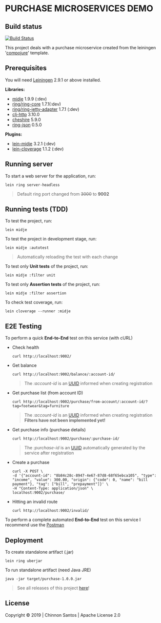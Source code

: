 # PURCHASE MICROSERVICES DEMO

## Build status

[![Build Status](https://travis-ci.org/chinnonsantos/purchase-service.svg?branch=master)](https://travis-ci.org/chinnonsantos/purchase-service)

This project deals with a purchase microservice created from the leiningen '[compojure][]' template.

## Prerequisites

You will need [Leiningen][] 2.9.1 or above installed.

**Libraries:**

- [midje][] 1.9.9 (:dev)
- [ring/ring-core][] 1.7.1(:dev)
- [ring/ring-jetty-adapter][] 1.7.1 (:dev)
- [clj-http][] 3.10.0
- [cheshire][] 5.9.0
- [ring-json][] 0.5.0

**Plugins:**

- [lein-midje][] 3.2.1 (:dev)
- [lein-cloverage][] 1.1.2 (:dev)

[compojure]: https://github.com/weavejester/compojure
[leiningen]: https://github.com/technomancy/leiningen
[midje]: https://clojars.org/midje
[ring/ring-core]: https://clojars.org/ring/ring-core
[ring/ring-jetty-adapter]: https://clojars.org/ring/ring-jetty-adapter
[clj-http]: https://clojars.org/clj-http
[cheshire]: https://clojars.org/cheshire
[ring-json]: https://clojars.org/ring/ring-json
[lein-midje]: https://clojars.org/lein-midje
[lein-cloverage]: https://clojars.org/lein-cloverage

## Running server

To start a web server for the application, run:

    lein ring server-headless

> Default ring port changed from ~~3000~~ to **9002**

## Running tests (TDD)

To test the project, run:

    lein midje

To test the project in development stage, run:

    lein midje :autotest

> Automatically reloading the test with each change

To test only **Unit tests** of the project, run:

    lein midje :filter unit

To test only **Assertion tests** of the project, run:

    lein midje :filter assertion

To check test coverage, run:

    lein cloverage --runner :midje

## E2E Testing

To perform a quick **End-to-End** test on this service (with cURL)

- Check health

      curl http://localhost:9002/

- Get balance

      curl http://localhost:9002/balance/:account-id/

  > The _:account-id_ is an [UUID][] informed when creating registration

[UUID]: https://en.wikipedia.org/wiki/Universally_unique_identifier

- Get purchase list (from account ID)

      curl http://localhost:9002/purchase/from-account/:account-id/?tag=footwear&tag=furniture

  > The _:account-id_ is an [UUID][] informed when creating registration
  > **Filters have not been implemented yet!**

- Get purchase info (purchase details)

      curl http://localhost:9002/purchase/:purchase-id/

  > The _:purchase-id_ is an [UUID][] automatically generated by the service after registration

- Create a purchase

      curl -X POST \
      -d '{"account-id": "8b84c28c-8947-4e67-87d8-68f65ebca105", "type": "income", "value": 300.00, "origin": {"code": 0, "name": "bill payment"}, "tag": ["bill", "prepayment"]}' \
      -H "Content-Type: application/json" \
      localhost:9002/purchase/

- Hitting an invalid route

      curl http://localhost:9002/invalid/

To perform a complete automated **End-to-End** test on this service I recommend use the [Postman][]

[Postman]: https://www.getpostman.com/

## Deployment

To create standalone artifact (.jar)

    lein ring uberjar

To run standalone artifact (need Java JRE)

    java -jar target/purchase-1.0.0.jar

> See all releases of this project [here][]!

[here]: https://github.com/chinnonsantos/purchase-service/releases

## License

Copyright © 2019 | Chinnon Santos | Apache License 2.0
